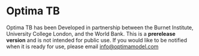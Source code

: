 # Optima TB

Optima TB has been Developed in partnership between the Burnet Institute, University College London, and the World Bank. This is a **prerelease version** and is not intended for public use. If you would like to be notified when it is ready for use, please email info@optimamodel.com
